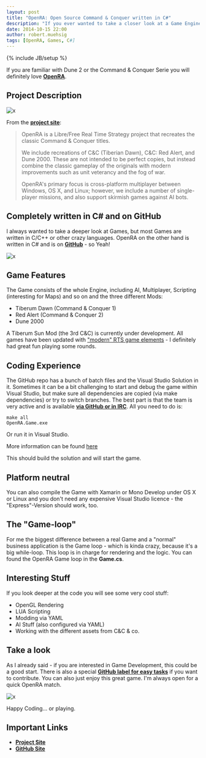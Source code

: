 ```yaml
---
layout: post
title: "OpenRA: Open Source Command & Conquer written in C#"
description: "If you ever wanted to take a closer look at a Game Engine OpenRA is a pretty awesome example and brings back old memories."
date: 2014-10-15 22:00
author: robert.muehsig
tags: [OpenRA, Games, C#]
---
```

{% include JB/setup %}

If you are familiar with Dune 2 or the Command & Conquer Serie you will definitely love [__OpenRA__](http://www.openra.net/). 

## Project Description

![x]({{BASE_PATH}}/assets/md-images/2014-10-15/startscreen.png "OpenRA Startscreen")

From the [__project site__](http://www.openra.net/):

> OpenRA is a Libre/Free Real Time Strategy project that recreates the classic Command & Conquer titles.
>
> We include recreations of C&C (Tiberian Dawn), C&C: Red Alert, and Dune 2000. These are not intended to be perfect copies, but instead combine the classic gameplay of the originals with modern improvements such as unit veterancy and the fog of war.
> 
> OpenRA's primary focus is cross-platform multiplayer between Windows, OS X, and Linux; however, we include a number of single-player missions, and also support skirmish games against AI bots.

## Completely written in C# and on GitHub
I always wanted to take a deeper look at Games, but most Games are written in C/C++ or other crazy languages. OpenRA on the other hand is written in C# and is on [__GitHub__](https://github.com/OpenRA/OpenRA/) - so Yeah! 

![x]({{BASE_PATH}}/assets/md-images/2014-10-15/vs.png "Visual Studio Solution of OpenRA")

## Game Features
The Game consists of the whole Engine, including AI, Multiplayer, Scripting (interesting for Maps) and so on and the three different Mods:

* Tiberum Dawn (Command & Conquer 1)
* Red Alert (Command & Conquer 2)
* Dune 2000

A Tiberum Sun Mod (the 3rd C&C) is currently under development. All games have been updated with ["modern" RTS game elements](https://github.com/OpenRA/OpenRA/wiki/FAQ#this-is-not-true-to-the-original) - I definitely had great fun playing some rounds.

## Coding Experience
The GitHub repo has a bunch of batch files and the Visual Studio Solution in it. Sometimes it can be a bit challenging to start and debug the game within Visual Studio, but make sure all dependencies are copied (via make dependencies) or try to switch branches. The best part is that the team is very active and is available [__via GitHub or in IRC__](http://www.openra.net/community/). 
All you need to do is:

    make all
    OpenRA.Game.exe
	
Or run it in Visual Studio.
	
More information can be found [here](https://github.com/OpenRA/OpenRA/wiki/Compiling)

This should build the solution and will start the game.

## Platform neutral
You can also compile the Game with Xamarin or Mono Develop under OS X or Linux and you don't need any expensive Visual Studio licence - the "Express"-Version should work, too.

## The "Game-loop"
For me the biggest difference between a real Game and a "normal" business application is the Game loop - which is kinda crazy, because it's a big while-loop. This loop is in charge for rendering and the logic. You can found the OpenRA Game loop in the __Game.cs__.

## Interesting Stuff
If you look deeper at the code you will see some very cool stuff:

* OpenGL Rendering
* LUA Scripting
* Modding via YAML
* AI Stuff (also configured via YAML)
* Working with the different assets from C&C & co.

## Take a look
As I already said - if you are interested in Game Development, this could be a good start. There is also a special [__GitHub label for easy tasks__](https://github.com/OpenRA/OpenRA/labels/Easy) if you want to contribute. You can also just enjoy this great game. I'm always open for a quick OpenRA match. 

![x]({{BASE_PATH}}/assets/md-images/2014-10-15/game.png "Tiberum Dawn")

Happy Coding... or playing.

## Important Links

* [__Project Site__](http://openra.net)
* [__GitHub Site__](https://github.com/OpenRA/OpenRA)


